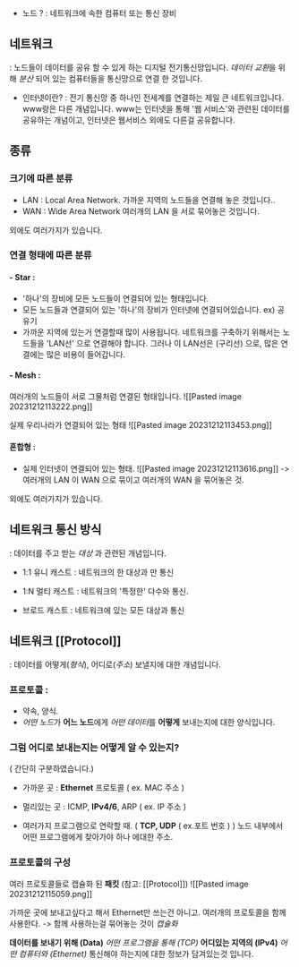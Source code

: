 - 노드 ? : 네트워크에 속한 컴퓨터 또는 통신 장비

## **네트워크**
: 노드들이 데이터를 공유 할 수 있게 하는 디지털 전기통신망입니다.
 *데이터 교환*을 위해 *분산* 되어 있는 컴퓨터들을 통신망으로 연결 한 것입니다. 

- 인터넷이란? : 전기 통신망 중 하나인 전세계를 연결하는 제일 큰 네트워크입니다.
		www랑은 다른 개념입니다. www는 인터넷을 통해 '웹 서비스'와 관련된 데이터를 공유하는 개념이고,  인터넷은 웹서비스 외에도 다른걸 공유합니다. 



## **종류** 
###  크기에 따른 분류 
- LAN : Local Area Network.
   가까운 지역의 노드들을 연결해 놓은 것입니다..
- WAN : Wide Area Network 
	여러개의 LAN 을 서로 묶어놓은 것입니다.
	
외에도 여러가지가 있습니다.

### 연결 형태에 따른 분류 
#### - Star :
- '하나'의 장비에 모든 노드들이 연결되어 있는 형태입니다.
- 모든 노드들과 연결되어 있는 '하나'의 장비가 인터넷에 연결되어있습니다.
  ex) 공유기 
- 가까운 지역에 있는거 연결할때 많이 사용됩니다.
	네트워크를 구축하기 위해서는 노드들을 'LAN선' 으로 연결해야 합니다.
	그러나 이 LAN선은 (구리선) 으로, 많은 연결에는 많은 비용이 들어갑니다.
  
#### - Mesh :
여러개의 노드들이 서로 그물처럼 연결된 형태입니다.
  ![[Pasted image 20231212113222.png]]


실제 우리나라가 연결되어 있는 형태
![[Pasted image 20231212113453.png]]




####  혼합형 : 
 - 실제 인터넷이 연결되어 있는 형태. 
  ![[Pasted image 20231212113616.png]]
-> 여러개의 LAN 이 WAN 으로 묶이고 여러개의 WAN 을 묶어놓은 것. 

외에도 여러가지가 있습니다. 


## **네트워크 통신 방식**
: 데이터를 주고 받는 *대상* 과 관련된 개념입니다.

-  1:1  유니 캐스트 : 네트워크의 한 대상과 만 통신

- 1:N 멀티 캐스트 : 네트워크의 '특정한' 다수와 통신. 

- 브로드 캐스트 : 네트워크에 있는 모든 대상과 통신


## **네트워크 [[Protocol]]**
: 데이터를 어떻게(*형식*), 어디로(*주소*) 보낼지에 대한 개념입니다.  
 
### 프로토콜 :
- 약속, 양식. 
- *어떤 노드*가 **어느 노드**에게 *어떤 데이터*를 **어떻게** 보내는지에 대한 양식입니다.

### 그럼 어디로 보내는지는 어떻게 알 수 있는지?
( 간단히 구분하였습니다.)

- 가까운 곳 : **Ethernet** 프로토콜 ( ex. MAC 주소 )

- 멀리있는 곳 : ICMP, **IPv4/6**, ARP ( ex. IP 주소 )

- 여러가지 프로그램으로 연락할 때. ( **TCP, UDP** ( ex.포트 번호 ) )
	 노드 내부에서 어떤 프로그램에게 찾아가야 하나 에대한 주소. 

### 프로토콜의 구성
여러 프로토콜들로 캡슐화 된 **패킷** (참고: [[Protocol]])
![[Pasted image 20231212115059.png]]

가까운 곳에 보내고싶다고 해서 Ethernet만 쓰는건 아니고. 
여러개의 프로토콜을 함께 사용한다. -> 함께 사용하는걸 묶어놓는 것이 *캡슐화*

**데이터를 보내기 위해 (Data)**
*어떤 프로그램을 통해 (TCP)*
**어디있는 지역의 (IPv4)**
*어떤 컴퓨터와 (Ethernet)*
통신해야 하는지에 대한 정보가 담겨있는것 입니다. 

